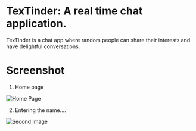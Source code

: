 # TexTinder: A real time chat application.
TexTinder is a chat app where random people can share their interests and have delightful conversations.
# Screenshot
1. Home page
 
![Home Page](https://github.com/sarthakjain07/TexTinder/blob/master/Screenshots/Initial.png)

2. Entering the name....

![Second Image](https://github.com/sarthakjain07/TexTinder/blob/master/Screenshots/Entering_name.png)
